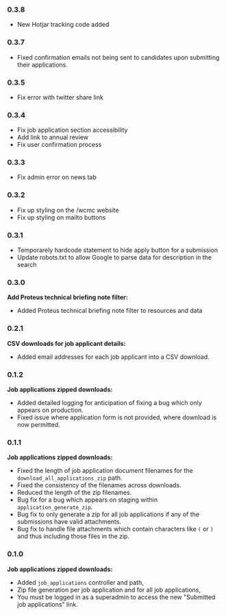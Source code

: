 ### 0.3.8

* New Hotjar tracking code added 

### 0.3.7

* Fixed confirmation emails not being sent to candidates upon submitting their applications.

### 0.3.5

* Fix error with twitter share link

### 0.3.4

* Fix job application section accessibility
* Add link to annual review
* Fix user confirmation process

### 0.3.3

* Fix admin error on news tab

### 0.3.2

* Fix up styling on the /wcmc website
* Fix up styling on mailto buttons

### 0.3.1

* Temporarely hardcode statement to hide apply button for a submission
* Update robots.txt to allow Google to parse data for description in the search

### 0.3.0

**Add Proteus technical briefing note filter:**

* Added Proteus technical briefing note filter to resources and data


### 0.2.1

**CSV downloads for job applicant details:**

* Added email addresses for each job applicant into a CSV download.


### 0.1.2

**Job applications zipped downloads:**

* Added detailed logging for anticipation of fixing a bug which only appears on production.
* Fixed issue where application form is not provided, where download is now permitted.


### 0.1.1

**Job applications zipped downloads:**

* Fixed the length of job application document filenames for the `download_all_applications_zip` path.
* Fixed the consistency of the filenames across downloads.
* Reduced the length of the zip filenames.
* Bug fix for a bug which appears on staging within `application_generate_zip`.
* Bug fix to only generate a zip for all job applications if any of the submissions have valid attachments.
* Bug fix to handle file attachments which contain characters like `(` or `)` and thus including those files in the zip.


### 0.1.0

**Job applications zipped downloads:**

* Added `job_applications` controller and path,
* Zip file generation per job application and for all job applications,
* You must be logged in as a superadmin to access the new "Submitted job applications" link.
